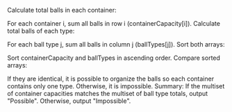 Calculate total balls in each container:

For each container i, sum all balls in row i (containerCapacity[i]).
Calculate total balls of each type:

For each ball type j, sum all balls in column j (ballTypes[j]).
Sort both arrays:

Sort containerCapacity and ballTypes in ascending order.
Compare sorted arrays:

If they are identical, it is possible to organize the balls so each container contains only one type.
Otherwise, it is impossible.
Summary:
If the multiset of container capacities matches the multiset of ball type totals, output "Possible".
Otherwise, output "Impossible".